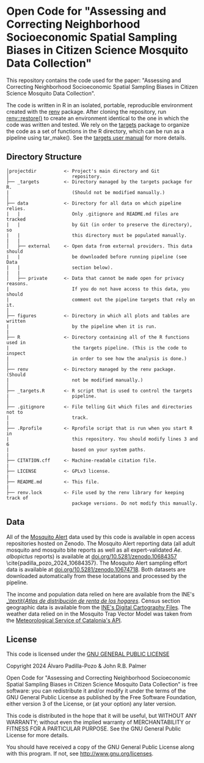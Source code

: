 # Open Code for "Assessing and Correcting Neighborhood Socioeconomic Spatial Sampling Biases in Citizen Science Mosquito Data Collection"
This repository contains the code used for the paper: "Assessing and Correcting Neighborhood Socioeconomic Spatial Sampling Biases in Citizen Science Mosquito Data Collection".

The code is written in R in an isolated, portable, reproducible environment created with the [renv](https://rstudio.github.io/renv/) package. After cloning the repository, run [renv::restore()](https://rstudio.github.io/renv/reference/restore.html) to create an environment identical to the one in which the code was written and tested. We rely on the [targets](https://github.com/ropensci/targets) package to organize the code as a set of functions in the R directory, which can be run as a pipeline using tar_make(). See the [targets user manual](https://books.ropensci.org/targets/walkthrough.html) for more details. 


## Directory Structure

```
│projectdir          <- Project's main directory and Git
│                       repository.
├── _targets         <- Directory managed by the targets package for R.  
|                       (Should not be modified manually.)
│
├── data             <- Directory for all data on which pipeline relies. 
|   |                   Only .gitignore and README.md files are tracked 
|   |                   by Git (in order to preserve the directory), so
|   |                   this directory must be populated manually.
|   |
│   ├── external     <- Open data from external providers. This data should 
|   |                   be downloaded before running pipeline (see Data
|   |                   section below).
|   |
│   ├── private      <- Data that cannot be made open for privacy reasons.
|                       If you do not have access to this data, you should
|                       comment out the pipeline targets that rely on it.
│
├── figures          <- Directory in which all plots and tables are written
|                       by the pipeline when it is run.
|
├── R                <- Directory containing all of the R functions used in
|                       the targets pipeline. (This is the code to inspect
|                       in order to see how the analysis is done.)
│
├── renv             <- Directory managed by the renv package.   (Should 
|                       not be modified manually.)
│
├── _targets.R       <- R script that is used to control the targets 
|                       pipeline.
│
├── .gitignore       <- File telling Git which files and directories not to
|                       track.
|
├── .Rprofile        <- Rprofile script that is run when you start R in
|                       this repository. You should modify lines 3 and 6
|                       based on your system paths.
|
├── CITATION.cff     <- Machine-readable citation file. 
|
├── LICENSE          <- GPLv3 license. 
|
├── README.md        <- This file.
|
├── renv.lock        <- File used by the renv library for keeping track of
                        package versions. Do not modify this manually.
```


## Data

All of the [Mosquito Alert](https://www.mosquitoalert.com) data used by this code is available in open access repositories hosted on Zenodo. The Mosquito Alert reporting data (all adult mosquito and mosquito bite reports as well as all expert-validated _Ae. albopictus_ reports) is available at [doi.org/10.5281/zenodo.10684357](https://doi.org/10.5281/zenodo.10684357) \cite{padilla_pozo_2024_10684357}. The Mosquito Alert sampling effort data is available at [doi.org/10.5281/zenodo.10674718](https://doi.org/10.5281/zenodo.10674718). Both datasets are downloaded automatically from these locatations and processed by the pipeline.

The income and population data relied on here are available from the INE's [_\textit{_Atlas de distribución de renta de los hogares_](https://ine.es/dyngs/INEbase/operacion.htm?c=Estadistica_C&cid=1254736177088&menu=resultados&idp=1254735976608). Census section geographic data is available from the [INE's Digital Cartography Files](https://ine.es/ss/Satellite?L=en_GB&c=Page&cid=1259952026632&p=1259952026632&pagename=ProductosYServicios%2FPYSLayout&rendermode=previewnoinsite%29). The weather data relied on in the Mosquito Trap Vector Model was taken from the [Meteorological Service of Catalonia's API](https://apidocs.meteocat.gencat.cat). 

## License

This code is licensed under the [GNU GENERAL PUBLIC LICENSE](https://github.com/h-mip/mosquito-citizen-science-neighborhood-sampling-bias-code/blob/main/LICENSE)

Copyright 2024 Álvaro Padilla-Pozo & John R.B. Palmer

Open Code for "Assessing and Correcting Neighborhood Socioeconomic Spatial Sampling Biases in Citizen Science Mosquito Data Collection" is free software: you can redistribute it and/or modify it under the terms of the GNU General Public License as published by the Free Software Foundation, either version 3 of the License, or (at your option) any later version.

This code is distributed in the hope that it will be useful, but WITHOUT ANY WARRANTY; without even the implied warranty of MERCHANTABILITY or FITNESS FOR A PARTICULAR PURPOSE. See the GNU General Public License for more details.

You should have received a copy of the GNU General Public License along with this program. If not, see http://www.gnu.org/licenses.